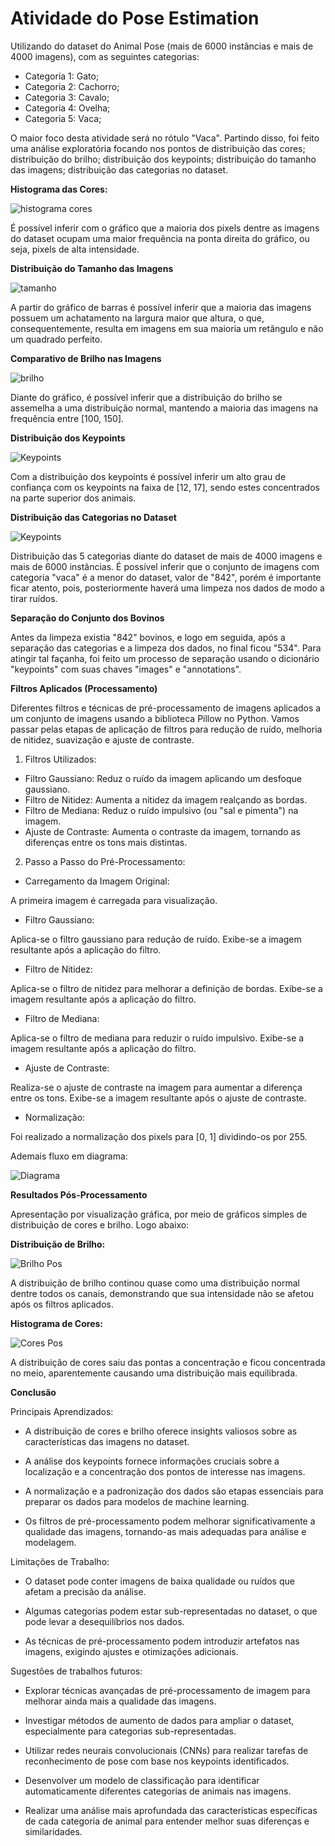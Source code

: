 # Atividade do Pose Estimation

Utilizando do dataset do Animal Pose (mais de 6000 instâncias e mais de 4000 imagens), com as seguintes categorias:

- Categoria 1: Gato;
- Categoria 2: Cachorro;
- Categoria 3: Cavalo;
- Categoria 4: Ovelha;
- Categoria 5: Vaca;
  
O maior foco desta atividade será no rótulo "Vaca". Partindo disso, foi feito uma análise exploratória focando nos pontos de distribuição das cores; distribuição do brilho; distribuição dos keypoints; distribuição do tamanho das imagens; distribuição das categorias no dataset.

**Histograma das Cores:**

![histograma cores](./histograma_cores_antes.png)

É possível inferir com o gráfico que a maioria dos pixels dentre as imagens do dataset ocupam uma maior frequência na ponta direita do gráfico, ou seja, pixels de alta intensidade.

**Distribuição do Tamanho das Imagens**

![tamanho](./distribuicao_tamanho_imagens.png)

A partir do gráfico de barras é possível inferir que a maioria das imagens possuem um achatamento na largura maior que altura, o que, consequentemente, resulta em imagens em sua maioria um retângulo e não um quadrado perfeito.


**Comparativo de Brilho nas Imagens**

![brilho](./distribuicao_brilho.png)

Diante do gráfico, é possível inferir que a distribuição do brilho se assemelha a uma distribuição normal, mantendo a maioria das imagens na frequência entre [100, 150].

**Distribuição dos Keypoints**

![Keypoints](./keypoints.png)

Com a distribuição dos keypoints é possível inferir um alto grau de confiança com os keypoints na faixa de [12, 17], sendo estes concentrados na parte superior dos animais.

**Distribuição das Categorias no Dataset**

![Keypoints](./categorias_distribuicao.png)

Distribuição das 5 categorias diante do dataset de mais de 4000 imagens e mais de 6000 instâncias. É possível inferir que o conjunto de imagens com categoria "vaca" é a menor do dataset, valor de "842", porém é importante ficar atento, pois, posteriormente haverá uma limpeza nos dados de modo a tirar ruídos.

**Separação do Conjunto dos Bovinos**

Antes da limpeza existia "842" bovinos, e logo em seguida, após a separação das categorias e a limpeza dos dados, no final ficou "534". Para atingir tal façanha, foi feito um processo de separação usando o dicionário "keypoints" com suas chaves "images" e "annotations".

**Filtros Aplicados (Processamento)**

Diferentes filtros e técnicas de pré-processamento de imagens aplicados a um conjunto de imagens usando a biblioteca Pillow no Python. Vamos passar pelas etapas de aplicação de filtros para redução de ruído, melhoria de nitidez, suavização e ajuste de contraste.

1. Filtros Utilizados:
- Filtro Gaussiano: Reduz o ruído da imagem aplicando um desfoque gaussiano.
- Filtro de Nitidez: Aumenta a nitidez da imagem realçando as bordas.
- Filtro de Mediana: Reduz o ruído impulsivo (ou "sal e pimenta") na imagem.
- Ajuste de Contraste: Aumenta o contraste da imagem, tornando as diferenças entre os tons mais distintas.

2. Passo a Passo do Pré-Processamento:

- Carregamento da Imagem Original:

A primeira imagem é carregada para visualização.

- Filtro Gaussiano:

Aplica-se o filtro gaussiano para redução de ruído.
Exibe-se a imagem resultante após a aplicação do filtro.

- Filtro de Nitidez:

Aplica-se o filtro de nitidez para melhorar a definição de bordas.
Exibe-se a imagem resultante após a aplicação do filtro.

- Filtro de Mediana:

Aplica-se o filtro de mediana para reduzir o ruído impulsivo.
Exibe-se a imagem resultante após a aplicação do filtro.

- Ajuste de Contraste:

Realiza-se o ajuste de contraste na imagem para aumentar a diferença entre os tons. Exibe-se a imagem resultante após o ajuste de contraste.

- Normalização:

Foi realizado a normalização dos pixels para [0, 1] dividindo-os por 255.

Ademais fluxo em diagrama:

![Diagrama](./diagrama.svg)

**Resultados Pós-Processamento**

Apresentação por visualização gráfica, por meio de gráficos simples de distribuição de cores e brilho. Logo abaixo:

**Distribuição de Brilho:**

![Brilho Pos](./brilho_pos.png)

A distribuição de brilho continou quase como uma distribuição normal dentre todos os canais, demonstrando que sua intensidade não se afetou após os filtros aplicados.

**Histograma de Cores:**

![Cores Pos](./cores_pos.png)

A distribuição de cores saiu das pontas a concentração e ficou concentrada no meio, aparentemente causando uma distribuição mais equilibrada.

**Conclusão**

Principais Aprendizados:

- A distribuição de cores e brilho oferece insights valiosos sobre as características das imagens no dataset.

- A análise dos keypoints fornece informações cruciais sobre a localização e a concentração dos pontos de interesse nas imagens.
  
- A normalização e a padronização dos dados são etapas essenciais para preparar os dados para modelos de machine learning.
  
- Os filtros de pré-processamento podem melhorar significativamente a qualidade das imagens, tornando-as mais adequadas para análise e modelagem.

Limitações de Trabalho:

- O dataset pode conter imagens de baixa qualidade ou ruídos que afetam a precisão da análise.
  
- Algumas categorias podem estar sub-representadas no dataset, o que pode levar a desequilíbrios nos dados.
  
- As técnicas de pré-processamento podem introduzir artefatos nas imagens, exigindo ajustes e otimizações adicionais.
  
Sugestões de trabalhos futuros:

- Explorar técnicas avançadas de pré-processamento de imagem para melhorar ainda mais a qualidade das imagens.
  
- Investigar métodos de aumento de dados para ampliar o dataset, especialmente para categorias sub-representadas.
  
- Utilizar redes neurais convolucionais (CNNs) para realizar tarefas de reconhecimento de pose com base nos keypoints identificados.
  
- Desenvolver um modelo de classificação para identificar automaticamente diferentes categorias de animais nas imagens.
  
- Realizar uma análise mais aprofundada das características específicas de cada categoria de animal para entender melhor suas diferenças e similaridades.

